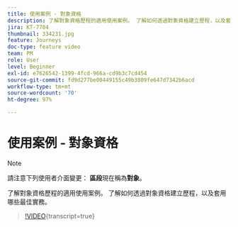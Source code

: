 ```yaml
---
title: 使用案例 - 對象資格
description: 了解對象資格歷程的適用使用案例。 了解如何透過對象資格建立歷程，以及套用哪些最佳實務。
jira: KT-7704
thumbnail: 334231.jpg
feature: Journeys
doc-type: feature video
team: PM
role: User
level: Beginner
exl-id: e7626542-1399-4fcd-966a-cd9b3c7cd454
source-git-commit: fd9d277be00449155c49b3809fe647d7342b6acd
workflow-type: tm+mt
source-wordcount: '70'
ht-degree: 97%

---
```


# 使用案例 - 對象資格

>[!NOTE]
>請注意下列使用者介面變更： **區段**&#x200B;現在稱為&#x200B;**對象**。

了解對象資格歷程的適用使用案例。 了解如何透過對象資格建立歷程，以及套用哪些最佳實務。

>[!VIDEO](https://video.tv.adobe.com/v/334231?quality=12&learn=on){transcript=true}
